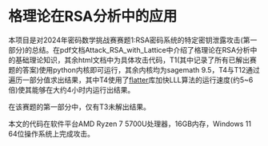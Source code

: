 # 格理论在RSA分析中的应用

本项目是对2024年密码数学挑战赛赛题1:RSA密码系统的特定密钥泄露攻击(第一部分)的总结。在pdf文档Attack_RSA_with_Lattice中介绍了格理论在RSA分析中的基础理论知识，其余html文档中为具体攻击代码，T1(其中记录了所有已解出赛题的答案)使用python内核即可运行，其余内核均为sagemath 9.5，T4与T12通过遍历一部分值求出结果，其中T4使用了[flatter](https://github.com/keeganryan/flatter)库加快LLL算法的运行速度(约5~6倍)使其能够在大约4小时内运行出结果。

在该赛题的第一部分中，仅有T3未解出结果。

本文的代码在软件平台AMD Ryzen 7 5700U处理器，16GB内存，Windows 11 64位操作系统上完成攻击。